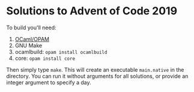 # Solutions to Advent of Code 2019

To build you'll need:

1. [OCaml/OPAM](https://ocaml.org/docs/install.html)
2. GNU Make
3. ocamlbuild: `opam install ocamlbuild`
4. core: `opam install core`

Then simply type `make`. This will create an executable `main.native` in the
directory. You can run it without arguments for all solutions, or provide an
integer argument to specify a day.
